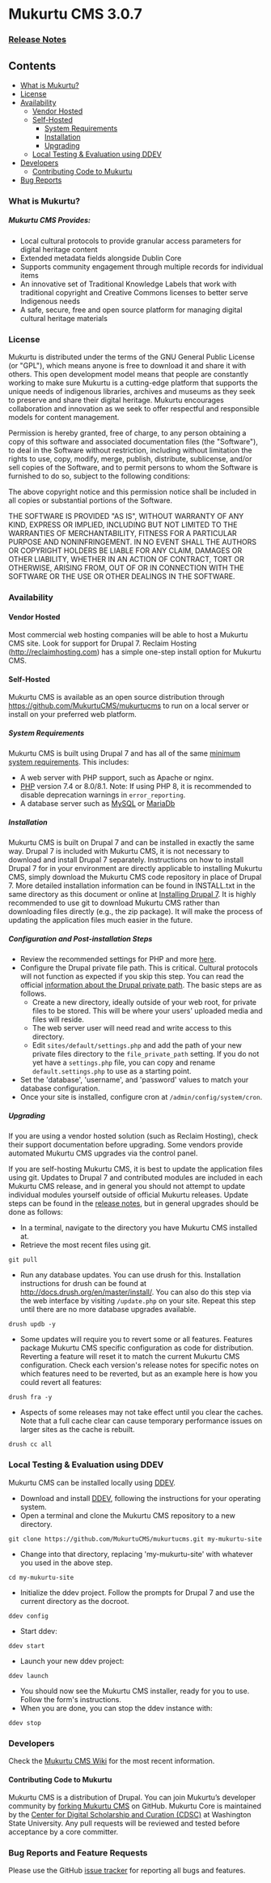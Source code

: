 # Mukurtu CMS 3.0.7
### [Release Notes](VERSION.md)

## Contents
* [What is Mukurtu?](#whatis)
* [License](#license)
* [Availability](#availability)
  * [Vendor Hosted](#vendor-hosted)
  * [Self-Hosted](#self-hosted)
    * [System Requirements](#system-requirements)
    * [Installation](#installation)
    * [Upgrading](#upgrading)
  * [Local Testing & Evaluation using DDEV](#ddev)
* [Developers](#developers)
  * [Contributing Code to Mukurtu](#code-contributing)
* [Bug Reports](#bug-reports)

### <a name="whatis"></a>What is Mukurtu?
##### Mukurtu CMS Provides:

* Local cultural protocols to provide granular access parameters for digital heritage content
* Extended metadata fields alongside Dublin Core
* Supports community engagement through multiple records for individual items
* An innovative set of Traditional Knowledge Labels that work with traditional copyright and Creative Commons licenses to better serve Indigenous needs
* A safe, secure, free and open source platform for managing digital cultural heritage materials

### <a name="license"></a>License

Mukurtu is distributed under the terms of the GNU General Public License (or "GPL"), which means anyone is free to download it and share it with others. This open development model means that people are constantly working to make sure Mukurtu is a cutting-edge platform that supports the unique needs of indigenous libraries, archives and museums as they seek to preserve and share their digital heritage. Mukurtu encourages collaboration and innovation as we seek to offer respectful and responsible models for content management.

Permission is hereby granted, free of charge, to any person obtaining a copy of this software and associated documentation files (the "Software"), to deal in the Software without restriction, including without limitation the rights to use, copy, modify, merge, publish, distribute, sublicense, and/or sell copies of the Software, and to permit persons to whom the Software is furnished to do so, subject to the following conditions:

The above copyright notice and this permission notice shall be included in all copies or substantial portions of the Software.

THE SOFTWARE IS PROVIDED "AS IS", WITHOUT WARRANTY OF ANY KIND, EXPRESS OR IMPLIED, INCLUDING BUT NOT LIMITED TO THE WARRANTIES OF MERCHANTABILITY, FITNESS FOR A PARTICULAR PURPOSE AND NONINFRINGEMENT. IN NO EVENT SHALL THE AUTHORS OR COPYRIGHT HOLDERS BE LIABLE FOR ANY CLAIM, DAMAGES OR OTHER LIABILITY, WHETHER IN AN ACTION OF CONTRACT, TORT OR OTHERWISE, ARISING FROM, OUT OF OR IN CONNECTION WITH THE SOFTWARE OR THE USE OR OTHER DEALINGS IN THE SOFTWARE.

### <a name="availability"></a>Availability

#### <a name="vendor-hosted"></a> Vendor Hosted
Most commercial web hosting companies will be able to host a Mukurtu CMS site. Look for support for Drupal 7. Reclaim Hosting (http://reclaimhosting.com) has a simple one-step install option for Mukurtu CMS.

#### <a name="self-hosted"></a>Self-Hosted
Mukurtu CMS is available as an open source distribution through https://github.com/MukurtuCMS/mukurtucms to run on a local server or install on your preferred web platform.

##### <a name="system-requirements"></a>System Requirements
Mukurtu CMS is built using Drupal 7 and has all of the same [minimum system requirements](https://www.drupal.org/docs/7/system-requirements). This includes:
* A web server with PHP support, such as Apache or nginx.
* [PHP](http://www.php.net/) version 7.4 or 8.0/8.1. Note: If using PHP 8, it is recommended to disable deprecation warnings in `error_reporting`.
* A database server such as [MySQL](http://www.mysql.com/) or [MariaDb](https://mariadb.org/)

##### <a name="installation"></a>Installation
Mukurtu CMS is built on Drupal 7 and can be installed in exactly the same way. Drupal 7 is included with Mukurtu CMS, it is not necessary to download and install Drupal 7 separately. Instructions on how to install Drupal 7 for in your environment are directly applicable to installing Mukurtu CMS, simply download the Mukurtu CMS code repository in place of Drupal 7. More detailed installation information can be found in INSTALL.txt in the same directory as this document or online at [Installing Drupal 7](https://www.drupal.org/docs/7/install). It is highly recommended to use git to download Mukurtu CMS rather than downloading files directly (e.g., the zip package). It will make the process of updating the application files much easier in the future.

##### Configuration and Post-installation Steps
* Review the recommended settings for PHP and more [here](https://github.com/MukurtuCMS/mukurtucms/wiki/Quick-Installation-Information-for-Experienced-Drupal-Admins).
* Configure the Drupal private file path. This is critical. Cultural protocols will not function as expected if you skip this step. You can read the official [information about the Drupal private path](https://www.drupal.org/docs/7/core/modules/file/overview). The basic steps are as follows.
  * Create a new directory, ideally outside of your web root, for private files to be stored. This will be where your users' uploaded media and files will reside.
  * The web server user will need read and write access to this directory.
  * Edit `sites/default/settings.php` and add the path of your new private files directory to the `file_private_path` setting. If you do not yet have a `settings.php` file, you can copy and rename `default.settings.php` to use as a starting point.
* Set the 'database', 'username', and 'password' values to match your database configuration.
* Once your site is installed, configure cron at `/admin/config/system/cron`.

##### <a name="upgrading"></a>Upgrading

If you are using a vendor hosted solution (such as Reclaim Hosting), check their support documentation before upgrading. Some vendors provide automated Mukurtu CMS upgrades via the control panel.

If you are self-hosting Mukurtu CMS, it is best to update the application files using git. Updates to Drupal 7 and contributed modules are included in each Mukurtu CMS release, and in general you should not attempt to update individual modules yourself outside of official Mukurtu releases. Update steps can be found in the [release notes](https://github.com/MukurtuCMS/mukurtucms/blob/master/VERSION.md), but in general upgrades should be done as follows:

* In a terminal, navigate to the directory you have Mukurtu CMS installed at.
* Retrieve the most recent files using git.
```
git pull
```
* Run any database updates. You can use drush for this. Installation instructions for drush can be found at http://docs.drush.org/en/master/install/. You can also do this step via the web interface by visiting `/update.php` on your site. Repeat this step until there are no more database upgrades available.
 ```
 drush updb -y
 ```
* Some updates will require you to revert some or all features. Features package Mukurtu CMS specific configuration as code for distribution. Reverting a feature will reset it to match the current Mukurtu CMS configuration. Check each version's release notes for specific notes on which features need to be reverted, but as an example here is how you could revert all features:
```
drush fra -y
```
* Aspects of some releases may not take effect until you clear the caches. Note that a full cache clear can cause temporary performance issues on larger sites as the cache is rebuilt.
```
drush cc all
```


### <a name="ddev"></a>Local Testing & Evaluation using DDEV
Mukurtu CMS can be installed locally using [DDEV](https://ddev.com/).
* Download and install [DDEV](https://github.com/drud/ddev), following the instructions for your operating system.
* Open a terminal and clone the Mukurtu CMS repository to a new directory.
```
git clone https://github.com/MukurtuCMS/mukurtucms.git my-mukurtu-site
```
* Change into that directory, replacing 'my-mukurtu-site' with whatever you used in the above step.
```
cd my-mukurtu-site
```
* Initialize the ddev project. Follow the prompts for Drupal 7 and use the current directory as the docroot.
```
ddev config
```
* Start ddev:
```
ddev start
```
* Launch your new ddev project:
```
ddev launch
```
* You should now see the Mukurtu CMS installer, ready for you to use. Follow the form's instructions.
* When you are done, you can stop the ddev instance with:
```
ddev stop
```

### <a name="developers"></a>Developers

Check the [Mukurtu CMS Wiki](https://github.com/MukurtuCMS/mukurtucms/wiki) for the most recent information.

#### <a name="code-contributing"></a>Contributing Code to Mukurtu
Mukurtu CMS is a distribution of Drupal. You can join Mukurtu’s developer community by [forking Mukurtu CMS](https://github.com/mukurtucms/mukurtucms) on GitHub.
Mukurtu Core is maintained by the [Center for Digital Scholarship and Curation (CDSC)](http://cdsc.libraries.wsu.edu) at Washington State University. Any pull requests will be reviewed and tested before acceptance by a core committer.

### <a name="bug-reports"></a>Bug Reports and Feature Requests
Please use the GitHub [issue tracker](https://github.com/MukurtuCMS/mukurtucms/issues) for reporting all bugs and features.
